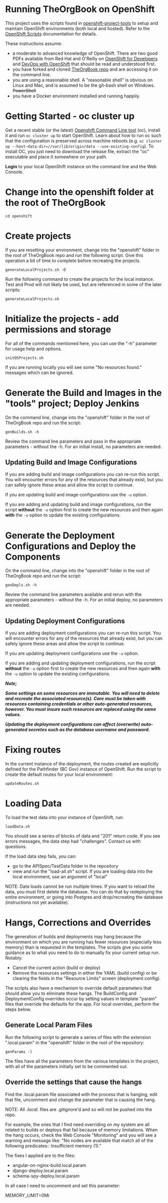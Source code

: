 # Running TheOrgBook on OpenShift

This project uses the scripts found in [openshift-project-tools](https://github.com/BCDevOps/openshift-project-tools) to setup and maintain OpenShift environments (both local and hosted).  Refer to the [OpenShift Scripts](https://github.com/BCDevOps/openshift-project-tools/blob/master/bin/README.md) documentation for details.

These instructions assume:

* a moderate to advanced knowledge of OpenShift. There are two good PDFs available from Red Hat and O'Reilly on [OpenShift for Developers](https://www.openshift.com/promotions/for-developers.html) and [DevOps with OpenShift](https://www.openshift.com/promotions/devops-with-openshift.html) that should be read and understood first.
* you have forked and cloned [TheOrgBook repo](https://github.com/bcgov/TheOrgBook) and are accessing it on the command line.
* you are using a reasonable shell. A "reasonable shell" is obvious on Linux and Mac, and is assumed to be the git-bash shell on Windows. ~~PowerShell~~
* you have a Docker environment installed and running happily.

# Getting Started - oc cluster up

Get a recent stable (or the latest) [Openshift Command Line tool](https://github.com/openshift/origin/releases) (oc), install it and run ```oc cluster up``` to start OpenShift. Learn about how to run oc such that the configuration is preserved across machine reboots (e.g. ```oc cluster up --host-data-dir=//var/lib/origin/data --use-existing-config```). To install OC, you just need to download the release file, extract the "oc" executable and place it somewhere on your path.

**Login** to your local OpenShift instance on the command line and the Web Console.

# Change into the openshift folder at the root of TheOrgBook

```
cd openshift
```

# Create projects

If you are resetting your environment, change into the "openshift" folder in the root of TheOrgBook repo and run the following script.  Give this operation a bit of time to complete before recreating the projects.

```
generateLocalProjects.sh -D
```

Run the following command to create the projects for the local instance. Test and Prod will not likely be used, but are referenced in some of the later scripts:

```
generateLocalProjects.sh
```

# Initialize the projects - add permissions and storage

For all of the commands mentioned here, you can use the "-h" parameter for usage help and options.

```
initOSProjects.sh
```

If you are running locally you will see some "No resources found." messages which can be ignored.

# Generate the Build and Images in the "tools" project; Deploy Jenkins

On the command line, change into the "openshift" folder in the root of TheOrgBook repo and run the script:

```
genBuilds.sh -h
```

Review the command line parameters and pass in the appropriate parameters - without the -h.  For an initial install, no parameters are needed.

## Updating Build and Image Configurations

If you are adding build and image configurations you can re-run this script.  You will encounter errors for any of the resources that already exist, but you can safely ignore these areas and allow the script to continue.

If you are updating build and image configurations use the `-u` option.

If you are adding and updating build and image configurations, run the script **without** the `-u` option first to create the new resources and then again **with** the `-u` option to update the existing configurations.

# Generate the Deployment Configurations and Deploy the Components

On the command line, change into the "openshift" folder in the root of TheOrgBook repo and run the script:

```
genDepls.sh -h
```

Review the command line parameters available and rerun with the appropriate parameters - without the -h. For an initial deploy, no parameters are needed.

## Updating Deployment Configurations

If you are adding deployment configurations you can re-run this script.  You will encounter errors for any of the resources that already exist, but you can safely ignore these areas and allow the script to continue.

If you are updating deployment configurations use the `-u` option.

If you are adding and updating deployment configurations, run the script **without** the `-u` option first to create the new resources and then again **with** the `-u` option to update the existing configurations.

**_Note;_**

**_Some settings on some resources are immutable.  You will need to delete and recreate the associated resource(s).  Care must be taken with resources containing credentials or other auto-generated resources, however.  You must insure such resources are replaced using the same values._**

**_Updating the deployment configurations can affect (overwrite) auto-generated secretes such as the database username and password._**

# Fixing routes

In the current instance of the deployment, the routes created are explicitly defined for the Pathfinder (BC Gov) instance of OpenShift. Run the script to create the default routes for your local environment:

```
updateRoutes.sh
```

# Loading Data

To load the test data into your instance of OpenShift, run:

```
loadData.sh
```

You should see a series of blocks of data and "201" return code. If you see errors messages, the data step had "challenges". Contact us with questions.

If the load data step fails, you can:

- go to the APISpec/TestData folder in the repository
- view and run the "load-all.sh" script. If you are loading data into the local environment, use an argument of "local"

NOTE: Data loads cannot be run multiple times. If you want to reload the data, you must first delete the database. You can do that by redeploying the entire environment, or going into Postgres and drop/recreating the database (instructions not yet available).

# Hangs, Corrections and Overrides

The generation of builds and deployments may hang because the environment on which you are running has fewer resources (especially less memory) than is requested in the templates. The scripts give you some guidance as to what you need to do to manually fix your current setup run. Notably:

* Cancel the current action (build or deploy)
* Remove the resources settings in either the YAML (build config) or be clearing the fields in the "Resource Limits" screen (deployment config).

The scripts also have a mechanism to override default parameters that should allow you to eliminate these hangs. The BuildConfig and DeploymentConfig overrides occur by setting values in template "param" files that override the defaults for the app. For local overrides, perform the steps below.

## Generate Local Param Files

Run the following script to generate a series of files with the extension ".local.param" in the "openshift" folder in the root of the repository:

```
genParams -l
```

The files have all the parameters from the various templates in the project, with all of the parameters initially set to be commented out.

## Override the settings that cause the hangs

Find the .local.param file associated with the process that is hanging, edit that file, uncomment and change the parameter that is causing the hang.

NOTE: All *.local.* files are .gitignore'd and so will not be pushed into the repo.

For example, the ones that I find need overriding on my system are all related to builds or deploys that fail because of memory limitations. When the hang occurs, check the Web Console "Monitoring" and you will see a warning and message like: "No nodes are available that match all of the following predicates:: Insufficient memory (1)."

The fixes I applied are to the files:

* angular-on-nginx-build.local.param
* django-deploy.local.param
* schema-spy-deploy.local.param

In all case I need to uncomment and set this parameter:

MEMORY_LIMIT=0Mi
